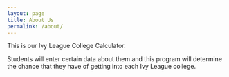 ```yaml
---
layout: page
title: About Us
permalink: /about/
---
```


This is our Ivy League College Calculator.

Students will enter certain data about them and this program will determine the chance that they have of getting into each Ivy League college.